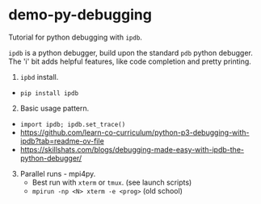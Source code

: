 # demo-py-debugging

Tutorial for python debugging with `ipdb`.

`ipdb` is a python debugger, build upon the standard `pdb` python debugger. The 'i' bit adds helpful features, like code completion and pretty printing. 

 1. `ipbd` install.
   - `pip install ipdb`
 2. Basic usage pattern.
   - `import ipdb; ipdb.set_trace()`
   - https://github.com/learn-co-curriculum/python-p3-debugging-with-ipdb?tab=readme-ov-file
   - https://skillshats.com/blogs/debugging-made-easy-with-ipdb-the-python-debugger/
 3. Parallel runs - mpi4py.
    - Best run with `xterm` or `tmux`. (see launch scripts)
    - `mpirun -np <N> xterm -e <prog>` (old school)
